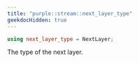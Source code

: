 ```yaml
---
title: "purple::stream::next_layer_type"
geekdocHidden: true
---
```


```cpp
using next_layer_type = NextLayer;
```

The type of the next layer.
